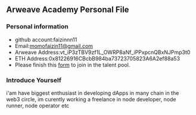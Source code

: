 ## Arweave Academy Personal File

### Personal information

- github account:faizinnn11
- Email:momofaizin11@gmail.com
- Arweave Address:vt_iP3zTBV9zf1L_OWRP8aNf_iPPxpcnQBxNJPmp3t0
- ETH Address:0x81226916CBcbB984ba73723705823A6A2ef88a53
- Please finish this [form](https://docs.google.com/forms/d/e/1FAIpQLSfWA5fIIcBgmRppm3jNz5vmf9Mai_QMVil-2pO4r7YKn_Zhtw/viewform?usp=sf_link) to join in the talent pool.

### Introduce Yourself
 i'am have biggest enthusiast in developing dApps in many chain in the web3 circle, im curently working a freelance in node developer, node runner, node operator etc

